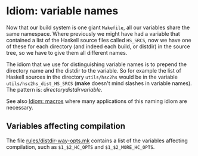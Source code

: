 # Idiom: variable names


Now that our build system is one giant `Makefile`, all our variables
share the same namespace.  Where previously we might have had a
variable that contained a list of the Haskell source files called
`HS_SRCS`, now we have one of these for each directory (and indeed each build, or distdir) in the source tree,
so we have to give them all different names.


The idiom that we use for distinguishing variable names is to prepend
the directory name and the distdir to the variable.  So for example the list of
Haskell sources in the directory `utils/hsc2hs` would be in the
variable `utils/hsc2hs_dist_HS_SRCS` (**make** doesn't mind slashes in variable
names).  The pattern is: *directory*_*distdir*_*variable*.


See also [Idiom: macros](building/architecture/idiom/macros) where many applications of this naming idiom are necessary.

## Variables affecting compilation


The file [rules/distdir-way-opts.mk](https://gitlab.haskell.org/ghc/ghc/tree/master/ghc/rules/distdir-way-opts.mk) contains a list of the variables affecting compilation, such as `$1_$2_HC_OPTS` and `$1_$2_MORE_HC_OPTS`.
